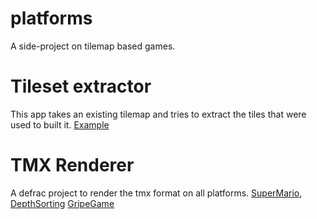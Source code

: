 # platforms
A side-project on tilemap based games.

# Tileset extractor
This app takes an existing tilemap and tries to extract the tiles that were used to built it.
[Example](http://cache.andre-michelle.com/tools/html/tileset-extractor.html)

# TMX Renderer
A defrac project to render the tmx format on all platforms.
[SuperMario](http://cache.andre-michelle.com/applications/platformer/#SuperMario),
[DepthSorting](http://cache.andre-michelle.com/applications/platformer/#DepthSorting)
[GripeGame](http://cache.andre-michelle.com/applications/platformer/#GripeGame)